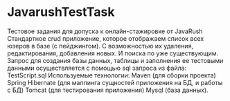 # JavarushTestTask
Тестовое задания для допуска к онлайн-стажировке от JavaRush
Cтандартное crud приложение, которое отображаем список всех юзеров в базе (с пейджингом). С возможностью их удаления, редактирования, добавления новых. И поиска по уже существующим.
Запрос для создания базы данных, таблицы и заполнения ее тестовыми данными осуществляется с помощью sql запроса из файла: TestScript.sql
Используемые технологии:
Maven (для сборки проекта)
Spring
Hibernate (для маппинга сущностей приложения на БД, и работы с БД)
Tomcat (для тестирования приложения)
Mysql (база данных).

